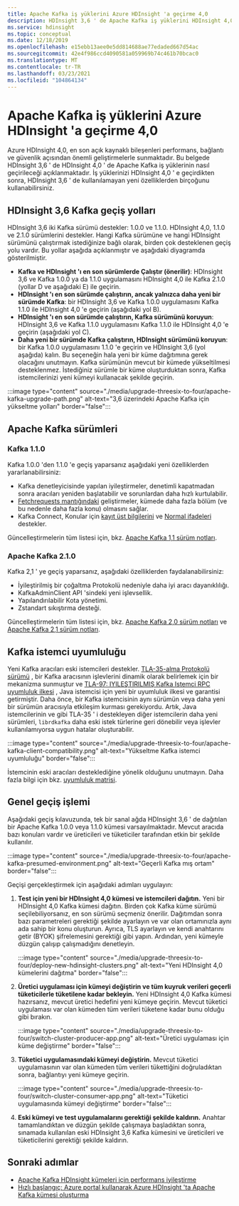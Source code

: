 ```yaml
---
title: Apache Kafka iş yüklerini Azure HDInsight 'a geçirme 4,0
description: HDInsight 3,6 ' de Apache Kafka iş yüklerini HDInsight 4,0 ' ye geçirmeyi öğrenin.
ms.service: hdinsight
ms.topic: conceptual
ms.date: 12/18/2019
ms.openlocfilehash: e15ebb13aee0e5dd814688ae77edaded667d54ac
ms.sourcegitcommit: 42e4f986ccd4090581a059969b74c461b70bcac0
ms.translationtype: MT
ms.contentlocale: tr-TR
ms.lasthandoff: 03/23/2021
ms.locfileid: "104864134"
---
```

# <a name="migrate-apache-kafka-workloads-to-azure-hdinsight-40"></a>Apache Kafka iş yüklerini Azure HDInsight 'a geçirme 4,0

Azure HDInsight 4,0, en son açık kaynaklı bileşenleri performans, bağlantı ve güvenlik açısından önemli geliştirmelerle sunmaktadır. Bu belgede HDInsight 3,6 ' de HDInsight 4,0 ' de Apache Kafka iş yüklerinin nasıl geçirileceği açıklanmaktadır. İş yüklerinizi HDInsight 4,0 ' e geçirdikten sonra, HDInsight 3,6 ' de kullanılamayan yeni özelliklerden birçoğunu kullanabilirsiniz.

## <a name="hdinsight-36-kafka-migration-paths"></a>HDInsight 3,6 Kafka geçiş yolları

HDInsight 3,6 iki Kafka sürümü destekler: 1.0.0 ve 1.1.0. HDInsight 4,0, 1.1.0 ve 2.1.0 sürümlerini destekler. Hangi Kafka sürümüne ve hangi HDInsight sürümünü çalıştırmak istediğinize bağlı olarak, birden çok desteklenen geçiş yolu vardır. Bu yollar aşağıda açıklanmıştır ve aşağıdaki diyagramda gösterilmiştir.

* **Kafka ve HDInsight 'ı en son sürümlerde Çalıştır (önerilir)**: HDInsight 3,6 ve Kafka 1.0.0 ya da 1.1.0 uygulamasını HDInsight 4,0 ile Kafka 2.1.0 (yollar D ve aşağıdaki E) ile geçirin.
* **HDInsight 'ı en son sürümde çalıştırın, ancak yalnızca daha yeni bir sürümde Kafka**: bir HDInsight 3,6 ve Kafka 1.0.0 uygulamasını Kafka 1.1.0 ile HDInsight 4,0 'e geçirin (aşağıdaki yol B).
* **HDInsight 'ı en son sürümde çalıştırın, Kafka sürümünü koruyun**: HDInsight 3,6 ve Kafka 1.1.0 uygulamasını Kafka 1.1.0 ile HDInsight 4,0 'e geçirin (aşağıdaki yol C).
* **Daha yeni bir sürümde Kafka çalıştırın, HDInsight sürümünü koruyun**: bir Kafka 1.0.0 uygulamasını 1.1.0 'e geçirin ve HDInsight 3,6 (yol aşağıda) kalın. Bu seçeneğin hala yeni bir küme dağıtımına gerek olacağını unutmayın. Kafka sürümünün mevcut bir kümede yükseltilmesi desteklenmez. İstediğiniz sürümle bir küme oluşturduktan sonra, Kafka istemcilerinizi yeni kümeyi kullanacak şekilde geçirin.

:::image type="content" source="./media/upgrade-threesix-to-four/apache-kafka-upgrade-path.png" alt-text="3,6 üzerindeki Apache Kafka için yükseltme yolları" border="false":::

## <a name="apache-kafka-versions"></a>Apache Kafka sürümleri

### <a name="kafka-110"></a>Kafka 1.1.0
  
Kafka 1.0.0 'den 1.1.0 'e geçiş yaparsanız aşağıdaki yeni özelliklerden yararlanabilirsiniz:

* Kafka denetleyicisinde yapılan iyileştirmeler, denetimli kapatmadan sonra aracıları yeniden başlatabilir ve sorunlardan daha hızlı kurtulabilir. 
* [Fetchrequests mantığındaki](https://issues.apache.org/jira/browse/KAFKA-6254) geliştirmeler, kümede daha fazla bölüm (ve bu nedenle daha fazla konu) olmasını sağlar. 
* Kafka Connect, Konular için [kayıt üst bilgilerini](https://issues.apache.org/jira/browse/KAFKA-5142) ve [Normal ifadeleri](https://issues.apache.org/jira/browse/KAFKA-3073) destekler. 

Güncelleştirmelerin tüm listesi için, bkz. [Apache Kafka 1,1 sürüm notları](https://archive.apache.org/dist/kafka/1.1.0/RELEASE_NOTES.html).

### <a name="apache-kafka-210"></a>Apache Kafka 2.1.0

Kafka 2,1 ' ye geçiş yaparsanız, aşağıdaki özelliklerden faydalanabilirsiniz:

* İyileştirilmiş bir çoğaltma Protokolü nedeniyle daha iyi aracı dayanıklılığı.
* KafkaAdminClient API 'sindeki yeni işlevsellik.
* Yapılandırılabilir Kota yönetimi.
* Zstandart sıkıştırma desteği.

Güncelleştirmelerin tüm listesi için, bkz. [Apache Kafka 2,0 sürüm notları](https://archive.apache.org/dist/kafka/2.0.0/RELEASE_NOTES.html) ve [Apache Kafka 2,1 sürüm notları](https://archive.apache.org/dist/kafka/2.1.0/RELEASE_NOTES.html).

## <a name="kafka-client-compatibility"></a>Kafka istemci uyumluluğu

Yeni Kafka aracıları eski istemcileri destekler. [TLA-35-alma Protokolü sürümü](https://cwiki.apache.org/confluence/display/KAFKA/KIP-35+-+Retrieving+protocol+version) , bir Kafka aracısının işlevlerini dinamik olarak belirlemek için bir mekanizma sunmuştur ve [TLA-97: IYILEŞTIRILMIŞ Kafka Istemci RPC uyumluluk ilkesi](https://cwiki.apache.org/confluence/display/KAFKA/KIP-97%3A+Improved+Kafka+Client+RPC+Compatibility+Policy) , Java istemcisi için yeni bir uyumluluk ilkesi ve garantisi getirmiştir. Daha önce, bir Kafka istemcisinin aynı sürümün veya daha yeni bir sürümün aracısıyla etkileşim kurması gerekiyordu. Artık, Java istemcilerinin ve gibi TLA-35 ' i destekleyen diğer istemcilerin daha yeni sürümleri, `librdkafka` daha eski istek türlerine geri dönebilir veya işlevler kullanılamıyorsa uygun hatalar oluşturabilir.

:::image type="content" source="./media/upgrade-threesix-to-four/apache-kafka-client-compatibility.png" alt-text="Yükseltme Kafka istemci uyumluluğu" border="false":::

İstemcinin eski aracıları desteklediğine yönelik olduğunu unutmayın.  Daha fazla bilgi için bkz. [uyumluluk matrisi](https://cwiki.apache.org/confluence/display/KAFKA/Compatibility+Matrix).

## <a name="general-migration-process"></a>Genel geçiş işlemi

Aşağıdaki geçiş kılavuzunda, tek bir sanal ağda HDInsight 3,6 ' de dağıtılan bir Apache Kafka 1.0.0 veya 1.1.0 kümesi varsayılmaktadır. Mevcut aracıda bazı konuları vardır ve üreticileri ve tüketiciler tarafından etkin bir şekilde kullanılır.

:::image type="content" source="./media/upgrade-threesix-to-four/apache-kafka-presumed-environment.png" alt-text="Geçerli Kafka mış ortam" border="false":::

Geçişi gerçekleştirmek için aşağıdaki adımları uygulayın:

1. **Test için yeni bir HDInsight 4,0 kümesi ve istemcileri dağıtın.** Yeni bir HDInsight 4,0 Kafka kümesi dağıtın. Birden çok Kafka küme sürümü seçilebiliyorsanız, en son sürümü seçmeniz önerilir. Dağıtımdan sonra bazı parametreleri gerektiği şekilde ayarlayın ve var olan ortamınızla aynı ada sahip bir konu oluşturun. Ayrıca, TLS ayarlayın ve kendi anahtarını getir (BYOK) şifrelemesini gerektiği gibi yapın. Ardından, yeni kümeyle düzgün çalışıp çalışmadığını denetleyin.

    :::image type="content" source="./media/upgrade-threesix-to-four/deploy-new-hdinsight-clusters.png" alt-text="Yeni HDInsight 4,0 kümelerini dağıtma" border="false":::

1. **Üretici uygulaması için kümeyi değiştirin ve tüm kuyruk verileri geçerli tüketicilerle tüketilene kadar bekleyin.** Yeni HDInsight 4,0 Kafka kümesi hazırsanız, mevcut üretici hedefini yeni kümeye geçirin. Mevcut tüketici uygulaması var olan kümeden tüm verileri tüketene kadar bunu olduğu gibi bırakın.

    :::image type="content" source="./media/upgrade-threesix-to-four/switch-cluster-producer-app.png" alt-text="Üretici uygulaması için küme değiştirme" border="false":::

1. **Tüketici uygulamasındaki kümeyi değiştirin.** Mevcut tüketici uygulamasının var olan kümeden tüm verileri tükettiğini doğruladıktan sonra, bağlantıyı yeni kümeye geçirin.

    :::image type="content" source="./media/upgrade-threesix-to-four/switch-cluster-consumer-app.png" alt-text="Tüketici uygulamasında kümeyi değiştirme" border="false":::

1. **Eski kümeyi ve test uygulamalarını gerektiği şekilde kaldırın.** Anahtar tamamlandıktan ve düzgün şekilde çalışmaya başladıktan sonra, sınamada kullanılan eski HDInsight 3,6 Kafka kümesini ve üreticileri ve tüketicilerini gerektiği şekilde kaldırın.

## <a name="next-steps"></a>Sonraki adımlar

* [Apache Kafka HDInsight kümeleri için performans iyileştirme](apache-kafka-performance-tuning.md)
* [Hızlı başlangıç: Azure portal kullanarak Azure HDInsight 'ta Apache Kafka kümesi oluşturma](apache-kafka-get-started.md)

